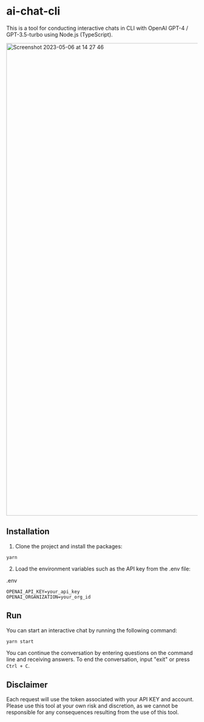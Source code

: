 # ai-chat-cli

This is a tool for conducting interactive chats in CLI with OpenAI GPT-4 / GPT-3.5-turbo using Node.js (TypeScript).

<img width="1242" alt="Screenshot 2023-05-06 at 14 27 46" src="https://user-images.githubusercontent.com/25294178/236602136-5c47cb16-c3e3-4a51-99af-e2d1a71a1c36.png">


## Installation

1. Clone the project and install the packages:

```
yarn
```

2. Load the environment variables such as the API key from the .env file:

.env

```
OPENAI_API_KEY=your_api_key
OPENAI_ORGANIZATION=your_org_id
```

## Run

You can start an interactive chat by running the following command:

```
yarn start
```

You can continue the conversation by entering questions on the command line and receiving answers. To end the conversation, input "exit" or press `Ctrl + C`.

## Disclaimer

Each request will use the token associated with your API KEY and account. Please use this tool at your own risk and discretion, as we cannot be responsible for any consequences resulting from the use of this tool.
